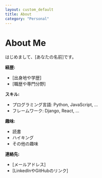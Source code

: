 ```yaml
---
layout: custom_default
title: About
category: "Personal"
---
```

# About Me

はじめまして、[あなたの名前]です。

**経歴:**
- [出身地や学歴]
- [職歴や専門分野]

**スキル:**
- プログラミング言語: Python, JavaScript, ...
- フレームワーク: Django, React, ...

**趣味:**
- 読書
- ハイキング
- その他の趣味

**連絡先:**
- [メールアドレス]
- [LinkedInやGitHubのリンク]
